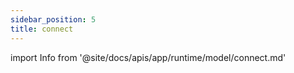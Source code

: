 ```yaml
---
sidebar_position: 5
title: connect
---
```


import Info from '@site/docs/apis/app/runtime/model/connect.md'

<Info />
